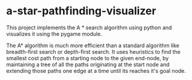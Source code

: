 # a-star-pathfinding-visualizer


This project implements the A * search algorithm using python and visualizes it using the pygame module. 

The A*  algorithm is much more efficient than a standard algorithm like breadth-first search or depth-first search. 
It uses heuristics to find the smallest cost path from a starting node to the given end-node, by maintaining a tree of all the paths originating 
at the start node and extending those paths one edge at a time until its reaches it's goal node.
